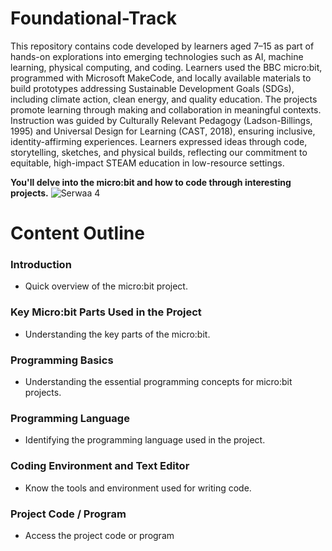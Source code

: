 # Foundational-Track
This repository contains code developed by learners aged 7–15 as part of hands-on explorations into emerging technologies such as AI, machine learning, physical computing, and coding. Learners used the BBC micro:bit, programmed with Microsoft MakeCode, and locally available materials to build prototypes addressing Sustainable Development Goals (SDGs), including climate action, clean energy, and quality education.
The projects promote learning through making and collaboration in meaningful contexts. Instruction was guided by Culturally Relevant Pedagogy (Ladson-Billings, 1995) and Universal Design for Learning (CAST, 2018), ensuring inclusive, identity-affirming experiences. 
Learners expressed ideas through code, storytelling, sketches, and physical builds, reflecting our commitment to equitable, high-impact STEAM education in low-resource settings.


**You'll delve into the micro:bit and how to code through interesting projects.**
![Serwaa 4](https://github.com/AlgoPeersKHub/Foundational-Track/assets/150908294/b117336a-dcd7-4e87-a577-861d8c1202c3)



#  Content Outline

### Introduction
- Quick overview of the micro:bit project.

### Key Micro:bit Parts Used in the Project
- Understanding the key parts of the micro:bit.

### Programming Basics
- Understanding the essential programming concepts for micro:bit projects.

### Programming Language
- Identifying the programming language used in the project.

### Coding Environment and Text Editor
- Know the tools and environment used for writing code.

### Project Code / Program
-   Access the project code or program

